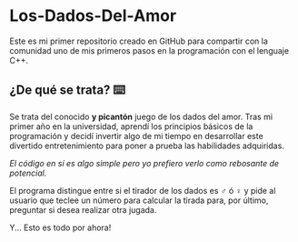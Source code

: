 # Los-Dados-Del-Amor

Este es mi primer repositorio creado en GitHub para compartir con la comunidad uno de mis primeros pasos en la programación con el lenguaje C++.

## ¿De qué se trata? ⌨️

Se trata del conocido **y picantón** juego de los dados del amor.
Tras mi primer año en la universidad, aprendí los principios básicos de la programación y decidí invertir algo de mi tiempo en desarrollar este divertido entretenimiento para poner a prueba las habilidades adquiridas.

_El código en sí es algo simple pero yo prefiero verlo como rebosante de potencial._

El programa distingue entre si el tirador de los dados es ♂ ó ♀ y pide al usuario que teclee un número para calcular la tirada para, por último, preguntar si desea realizar otra jugada.

Y... Esto es todo por ahora!
